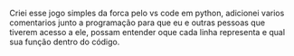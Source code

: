 Criei esse jogo simples da forca pelo vs code em python, adicionei varios comentarios junto a programação para que eu e outras pessoas que  tiverem acesso a ele, possam entender oque cada linha representa e qual sua função dentro do código.
